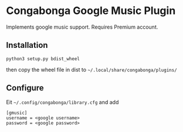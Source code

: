 Congabonga Google Music Plugin
========================

Implements google music support. Requires Premium account.

Installation
------------
```
python3 setup.py bdist_wheel
```
then copy the wheel file in dist to `~/.local/share/congabonga/plugins/`

Configure
---------
Eit `~/.config/congabonga/library.cfg` and add
```
[gmusic]
username = <google username>
password = <google password>
```


